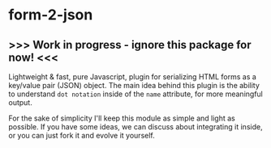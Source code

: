 # form-2-json

## >>> Work in progress - ignore this package for now! <<<

Lightweight & fast, pure Javascript, plugin for serializing HTML forms as a key/value pair (JSON) object.
The main idea behind this plugin is the ability to understand `dot notation` inside of the `name` attribute, for more meaningful output.

For the sake of simplicity I'll keep this module as simple and light as possible. If you have some ideas, we can discuss about integrating it inside, or you can just fork it and evolve it yourself.
